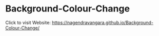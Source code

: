 # Background-Colour-Change

Click to visit Website: https://nagendravangara.github.io/Background-Colour-Change/

